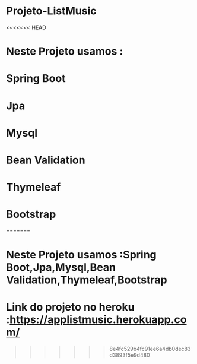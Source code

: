 # Projeto-ListMusic 
<<<<<<< HEAD
# Neste Projeto usamos :
# Spring Boot 
# Jpa
# Mysql
# Bean Validation
# Thymeleaf
# Bootstrap
=======
# Neste Projeto usamos :Spring Boot,Jpa,Mysql,Bean Validation,Thymeleaf,Bootstrap
# Link do projeto no heroku :https://applistmusic.herokuapp.com/
>>>>>>> 8e4fc529b4fc91ee6a4db0dec83d3893f5e9d480
